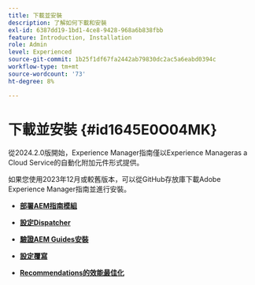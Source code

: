 ```yaml
---
title: 下載並安裝
description: 了解如何下載和安裝
exl-id: 6387dd19-1bd1-4ce8-9428-968a6b838fbb
feature: Introduction, Installation
role: Admin
level: Experienced
source-git-commit: 1b25f1df67fa2442ab79830dc2ac5a6eabd0394c
workflow-type: tm+mt
source-wordcount: '73'
ht-degree: 8%

---
```


# 下載並安裝 {#id1645E0O04MK}

從2024.2.0版開始，Experience Manager指南僅以Experience Manageras a Cloud Service的自動化附加元件形式提供。

如果您使用2023年12月或較舊版本，可以從GitHub存放庫下載Adobe Experience Manager指南並進行安裝。


- **[部署AEM指南模組](download-install-dxml-first-time.md)**

- **[設定Dispatcher](download-install-configure-dispatcher.md)**

- **[驗證AEM Guides安裝](download-install-verify-dxml-installation.md)**

- **[設定覆寫](download-install-additional-config-override.md)**

- **[Recommendations的效能最佳化](download-install-recommend-perf-optimiz.md)**
